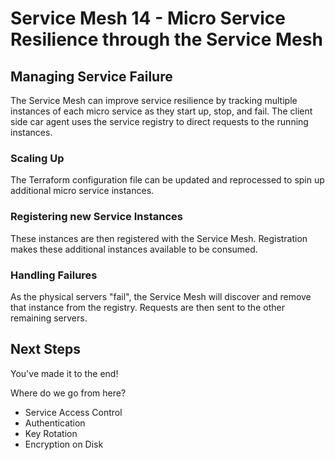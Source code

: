 # Service Mesh 14 - Micro Service Resilience through the Service Mesh

## Managing Service Failure

The Service Mesh can improve service resilience by tracking multiple instances of each micro service as they start up, stop, and fail. The client side car agent uses the service registry to direct requests to the running instances.

### Scaling Up

The Terraform configuration file can be updated and reprocessed to spin up additional micro service instances.

### Registering new Service Instances

These instances are then registered with the Service Mesh. Registration makes these additional instances available to be consumed.

### Handling Failures

As the physical servers "fail", the Service Mesh will discover and remove that instance from  the registry. Requests are then sent to the other remaining servers.

## Next Steps

You've made it to the end!

Where do we go from here?

* Service Access Control
* Authentication
* Key Rotation
* Encryption on Disk
